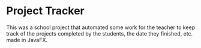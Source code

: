 # Project Tracker
This was a school project that automated some work for the teacher to keep track of the projects completed by the students, the date they finished, etc. made in JavaFX.

